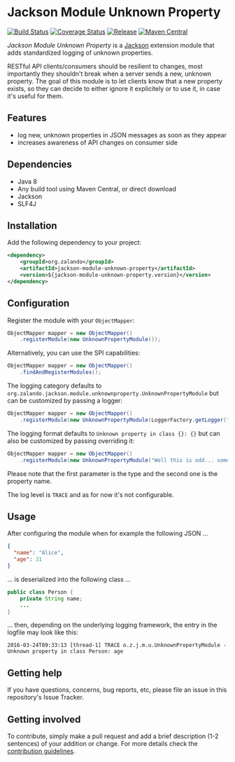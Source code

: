 # Jackson Module Unknown Property

[![Build Status](https://img.shields.io/travis/zalando/jackson-module-unknown-property.svg)](https://travis-ci.org/zalando/jackson-module-unknown-property)
[![Coverage Status](https://img.shields.io/coveralls/zalando/jackson-module-unknown-property.svg)](https://coveralls.io/r/zalando/jackson-module-unknown-property)
[![Release](https://img.shields.io/github/release/zalando/jackson-module-unknown-property.svg)](https://github.com/zalando/jackson-module-unknown-property/releases)
[![Maven Central](https://img.shields.io/maven-central/v/org.zalando/jackson-module-unknown-property.svg)](https://maven-badges.herokuapp.com/maven-central/org.zalando/jackson-module-unknown-property)

*Jackson Module Unknown Property* is a [Jackson](https://github.com/codehaus/jackson) extension module that adds 
standardized logging of unknown properties.

RESTful API clients/consumers should be resilient to changes, most importantly they shouldn't break when a server sends
a new, unknown property. The goal of this module is to let clients know that a new property exists, so they can decide
to either ignore it explicitely or to use it, in case it's useful for them.

## Features
- log new, unknown properties in JSON messages as soon as they appear
- increases awareness of API changes on consumer side

## Dependencies
- Java 8
- Any build tool using Maven Central, or direct download
- Jackson
- SLF4J

## Installation

Add the following dependency to your project:

```xml
<dependency>
    <groupId>org.zalando</groupId>
    <artifactId>jackson-module-unknown-property</artifactId>
    <version>${jackson-module-unknown-property.version}</version>
</dependency>
```

## Configuration

Register the module with your `ObjectMapper`:

```java
ObjectMapper mapper = new ObjectMapper()
    .registerModule(new UnknownPropertyModule());
```

Alternatively, you can use the SPI capabilities:

```java
ObjectMapper mapper = new ObjectMapper()
    .findAndRegisterModules();
```

The logging category defaults to `org.zalando.jackson.module.unknownproperty.UnknownPropertyModule` but can be
customized by passing a logger: 

```java
ObjectMapper mapper = new ObjectMapper()
    .registerModule(new UnknownPropertyModule(LoggerFactory.getLogger("unknown-property")));
```

The logging format defaults to `Unknown property in class {}: {}` but can also be customized by passing overriding it:

```java
ObjectMapper mapper = new ObjectMapper()
    .registerModule(new UnknownPropertyModule("Well this is odd... somebody changed {} and added '{}'"));
```

Please note that the first parameter is the type and the second one is the property name.

The log level is `TRACE` and as for now it's not configurable.

## Usage

After configuring the module when for example the following JSON ...

```json
{
  "name": "Alice",
  "age": 31
}
```

... is deserialized into the following class ...

```java
public class Person {
    private String name;
    ...
}
```

... then, depending on the underlying logging framework, the entry in the logfile may look like this:

```
2016-03-24T09:33:13 [thread-1] TRACE o.z.j.m.u.UnknownPropertyModule - Unknown property in class Person: age
```

## Getting help

If you have questions, concerns, bug reports, etc, please file an issue in this repository's Issue Tracker.

## Getting involved

To contribute, simply make a pull request and add a brief description (1-2 sentences) of your addition or change. For
more details check the [contribution guidelines](CONTRIBUTING.md).
